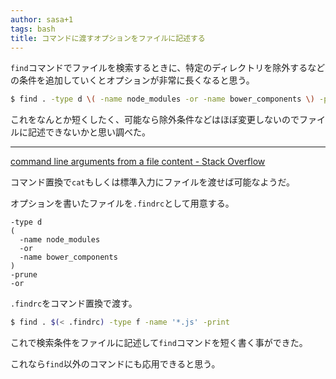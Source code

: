 ```yaml
---
author: sasa+1
tags: bash
title: コマンドに渡すオプションをファイルに記述する
---
```

`find`コマンドでファイルを検索するときに、特定のディレクトリを除外するなどの条件を追加していくとオプションが非常に長くなると思う。

```sh
$ find . -type d \( -name node_modules -or -name bower_components \) -prune -or -type f -name '*.js' -print
```

これをなんとか短くしたく、可能なら除外条件などはほぼ変更しないのでファイルに記述できないかと思い調べた。

---

[command line arguments from a file content - Stack Overflow](http://stackoverflow.com/questions/4227994/command-line-arguments-from-a-file-content)

コマンド置換で`cat`もしくは標準入力にファイルを渡せば可能なようだ。

オプションを書いたファイルを`.findrc`として用意する。

```
-type d
(
  -name node_modules
  -or
  -name bower_components
)
-prune
-or
```

`.findrc`をコマンド置換で渡す。

```sh
$ find . $(< .findrc) -type f -name '*.js' -print
```

これで検索条件をファイルに記述して`find`コマンドを短く書く事ができた。

これなら`find`以外のコマンドにも応用できると思う。
